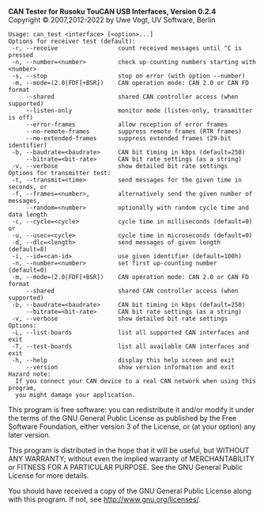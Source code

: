 __CAN Tester for Rusoku TouCAN USB Interfaces, Version 0.2.4__ \
Copyright &copy; 2007,2012-2022 by Uwe Vogt, UV Software, Berlin

```
Usage: can_test <interface> [<option>...]
Options for receiver test (default):
 -r, --receive                 count received messages until ^C is pressed
 -n, --number=<number>         check up-counting numbers starting with <number>
 -s, --stop                    stop on error (with option --number)
 -m, --mode=(2.0|FDF[+BSR])    CAN operation mode: CAN 2.0 or CAN FD format
     --shared                  shared CAN controller access (when supported)
     --listen-only             monitor mode (listen-only, transmitter is off)
     --error-frames            allow reception of error frames
     --no-remote-frames        suppress remote frames (RTR frames)
     --no-extended-frames      suppress extended frames (29-bit identifier)
 -b, --baudrate=<baudrate>     CAN bit timing in kbps (default=250)
     --bitrate=<bit-rate>      CAN bit rate settings (as a string)
 -v, --verbose                 show detailed bit rate settings
Options for transmitter test:
 -t, --transmit=<time>         send messages for the given time in seconds, or
 -f, --frames=<number>,        alternatively send the given number of messages,
     --random=<number>         optionally with random cycle time and data length
 -c, --cycle=<cycle>           cycle time in milliseconds (default=0) or
 -u, --usec=<cycle>            cycle time in microseconds (default=0)
 -d, --dlc=<length>            send messages of given length (default=8)
 -i, --id=<can-id>             use given identifier (default=100h)
 -n, --number=<number>         set first up-counting number (default=0)
 -m, --mode=(2.0|FDF[+BSR])    CAN operation mode: CAN 2.0 or CAN FD format
     --shared                  shared CAN controller access (when supported)
 -b, --baudrate=<baudrate>     CAN bit timing in kbps (default=250)
     --bitrate=<bit-rate>      CAN bit rate settings (as a string)
 -v, --verbose                 show detailed bit rate settings
Options:
 -L, --list-boards             list all supported CAN interfaces and exit
 -T, --test-boards             list all available CAN interfaces and exit
 -h, --help                    display this help screen and exit
     --version                 show version information and exit
Hazard note:
  If you connect your CAN device to a real CAN network when using this program,
  you might damage your application.
```

This program is free software: you can redistribute it and/or modify
it under the terms of the GNU General Public License as published by
the Free Software Foundation, either version 3 of the License, or
(at your option) any later version.

This program is distributed in the hope that it will be useful,
but WITHOUT ANY WARRANTY; without even the implied warranty of
MERCHANTABILITY or FITNESS FOR A PARTICULAR PURPOSE.  See the
GNU General Public License for more details.

You should have received a copy of the GNU General Public License
along with this program.  If not, see <http://www.gnu.org/licenses/>.
